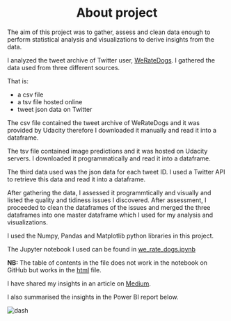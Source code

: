 <div align="center">
  <h1>About project</h1>
</div>

The aim of this project was to gather, assess and clean data enough to perform statistical analysis and visualizations to derive insights from the data.

I analyzed the tweet archive of Twitter user, [WeRateDogs](https://twitter.com/dog_rates). I gathered the data used from three different sources. 

That is:
* a csv file
* a tsv file hosted online 
* tweet json data on Twitter

The csv file contained the tweet archive of WeRateDogs and it was provided by Udacity therefore I downloaded it manually and read it into a dataframe.

The tsv file contained image predictions and it was hosted on Udacity servers. I downloaded it programmatically and read it into a dataframe. 

The third data used was the json data for each tweet ID. I used a Twitter API to retrieve this data and read it into a dataframe.

After gathering the data, I assessed it programmtically and visually and listed the quality and tidiness issues I discovered. After assessment, I proceeded to clean the dataframes of the issues and merged the three dataframes into one master dataframe which I used for my analysis and visualizations.

I used the Numpy, Pandas and Matplotlib python libraries in this project.

The Jupyter notebook I used can be found in [we_rate_dogs.ipynb](https://github.com/Outis09/Data-Wrangling-and-Analysis/blob/main/we_rate_dogs.ipynb)

**NB:** The table of contents in the file does not work in the notebook on GitHub but works in the [html](https://htmlpreview.github.io/?https://github.com/Outis09/Data-Wrangling-and-Analysis/blob/main/we_rate_dogs.html) file.

I have shared my insights in an article on [Medium](https://medium.com/@ayersamuel07/data-wrangling-and-analysis-insights-from-weratedogs-twitter-archive-28bc9d3862c9).

I also summarised the insights in the Power BI report below.


![dash](https://user-images.githubusercontent.com/104911707/190913728-fc9c31b9-f9f1-4cda-8c9d-00033658e3f4.png)
